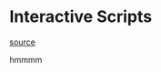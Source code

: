 # Interactive Scripts

[source](https://bash.cyberciti.biz/guide/Chapter_10:_Interactive_Scripts)

hmmmm
